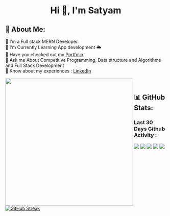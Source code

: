 <div align="left" background-color="black">
<h1 align="center">Hi 👋, I'm Satyam</h1>


## 💫 About Me:
 🔭 I’m a Full stack MERN Developer.<br/>
 🌱 I'm  Currently Learning App development 🌥️<br/>
 🤔 Have you checked out my [Portfolio](https://portfolio-supercluster.netlify.app/) <br/>
 💬 Ask me About Competitive Programming, Data structure and Algorithms and Full Stack Development <br/>
 📄 Know about my experiences : [LinkedIn](https://www.linkedin.com/in/satya-supercluster/)<br/>

<img align="left" width="400" src="[(https://pin.it/5h3urp4)](https://www.google.com/url?sa=i&url=https%3A%2F%2Fwww.wallpaperflare.com%2Fsearch%3Fwallpaper%3Dcoder&psig=AOvVaw1pQKPdIbMJO1YPajaWWDo_&ust=1673364537857000&source=images&cd=vfe&ved=0CA8QjRxqFwoTCOjC3-DmuvwCFQAAAAAdAAAAABAR)">

</br>

## 📊 GitHub Stats:

### Last 30 Days Github Activity :
![](https://github-readme-activity-graph.vercel.app/graph?username=satya-supercluster&bg_color=21232a&color=a8eeff&line=61dafb&point=f0fcff&area=true&hide_border=false)
![](http://github-profile-summary-cards.vercel.app/api/cards/profile-details?username=satya-supercluster&theme=github_dark)
![](http://github-profile-summary-cards.vercel.app/api/cards/stats?username=satya-supercluster&theme=github_dark)
![](http://github-profile-summary-cards.vercel.app/api/cards/productive-time?username=satya-supercluster&theme=github_dark&utcOffset=8)
![](https://github-readme-stats-eight-theta.vercel.app/api/top-langs/?username=satya-supercluster&layout=compact&langs_count=10&&theme=react)
[![GitHub Streak](https://github-readme-streak-stats.herokuapp.com?user=satya-supercluster&theme=github-dark)](https://git.io/streak-stats)
</div>
